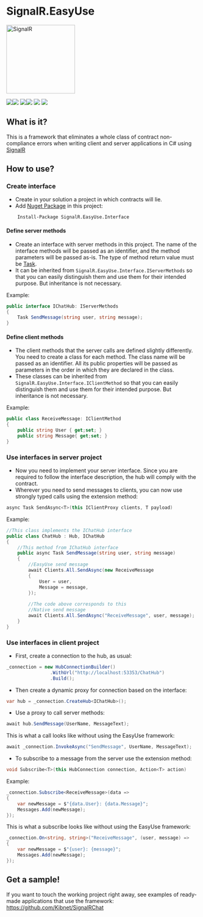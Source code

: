 # SignalR.EasyUse

<img src="https://docs.microsoft.com/sv-se/azure/media/index/azure-signalr.svg" alt="SignalR" width="180"/>

![](https://github.com/Kibnet/SignalR.EasyUse/workflows/NuGet%20Generation/badge.svg?branch=master)![](https://img.shields.io/github/stars/Kibnet/SignalR.EasyUse.svg) ![](https://img.shields.io/github/forks/Kibnet/SignalR.EasyUse.svg)![](https://img.shields.io/github/issues/Kibnet/SignalR.EasyUse.svg)
 ![](https://img.shields.io/github/tag/Kibnet/SignalR.EasyUse.svg) ![](https://img.shields.io/github/release/Kibnet/SignalR.EasyUse.svg)

## What is it?
This is a framework that eliminates a whole class of contract non-compliance errors when writing client and server applications in C# using [SignalR](https://github.com/SignalR/SignalR "SignalR")

## How to use?
### Create interface
- Create in your solution a project in which contracts will lie.
- Add [Nuget Package](https://www.nuget.org/packages/SignalR.EasyUse.Interface/ "Nuget Package") in this project:
```
    Install-Package SignalR.EasyUse.Interface
```

#### Define server methods
- Create an interface with server methods in this project. The name of the interface methods will be passed as an identifier, and the method parameters will be passed as-is. The type of method return value must be [Task](https://docs.microsoft.com/en-us/dotnet/api/system.threading.tasks.task?view=netcore-3.1 "System.Threading.Tasks.Task").
- It can be inherited from `SignalR.EasyUse.Interface.IServerMethods` so that you can easily distinguish them and use them for their intended purpose. But inheritance is not necessary.

Example:
```csharp
public interface IChatHub: IServerMethods
{
    Task SendMessage(string user, string message);
}
```

#### Define client methods
- The client methods that the server calls are defined slightly differently. You need to create a class for each method. The class name will be passed as an identifier. All its public properties will be passed as parameters in the order in which they are declared in the class.
- These classes can be inherited from `SignalR.EasyUse.Interface.IClientMethod` so that you can easily distinguish them and use them for their intended purpose. But inheritance is not necessary.

Example:
```csharp
public class ReceiveMessage: IClientMethod
{
    public string User { get;set; }
    public string Message{ get;set; }
}
```

### Use interfaces in server project
- Now you need to implement your server interface. Since you are required to follow the interface description, the hub will comply with the contract.
- Wherever you need to send messages to clients, you can now use strongly typed calls using the extension method:
```csharp
async Task SendAsync<T>(this IClientProxy clients, T payload)
```

Example:
```csharp
//This class implements the IChatHub interface
public class ChatHub : Hub, IChatHub
{
    //This method from IChatHub interface
    public async Task SendMessage(string user, string message)
    {
        //EasyUse send message
        await Clients.All.SendAsync(new ReceiveMessage
        {
            User = user,
            Message = message,
		});
		
		//The code above corresponds to this
        //Native send message
        await Clients.All.SendAsync("ReceiveMessage", user, message);
    }
}
```

### Use interfaces in client project
- First, create a connection to the hub, as usual:
```csharp
_connection = new HubConnectionBuilder()
                .WithUrl("http://localhost:53353/ChatHub")
                .Build();
```
- Then create a dynamic proxy for connection based on the interface:
```csharp
var hub = _connection.CreateHub<IChatHub>();
```
- Use a proxy to call server methods:
```csharp
await hub.SendMessage(UserName, MessageText);
```
This is what a call looks like without using the EasyUse framework:
```csharp
await _connection.InvokeAsync("SendMessage", UserName, MessageText);
```
- To subscribe to a message from the server use the extension method:
```csharp
void Subscribe<T>(this HubConnection connection, Action<T> action)
```

Example:
```csharp
_connection.Subscribe<ReceiveMessage>(data =>
{
	var newMessage = $"{data.User}: {data.Message}";
	Messages.Add(newMessage);
});
```
This is what a subscribe looks like without using the EasyUse framework:
```csharp
_connection.On<string, string>("ReceiveMessage", (user, message) =>
{
	var newMessage = $"{user}: {message}";
	Messages.Add(newMessage);
});
```

## Get a sample!
If you want to touch the working project right away, see examples of ready-made applications that use the framework:
https://github.com/Kibnet/SignalRChat
